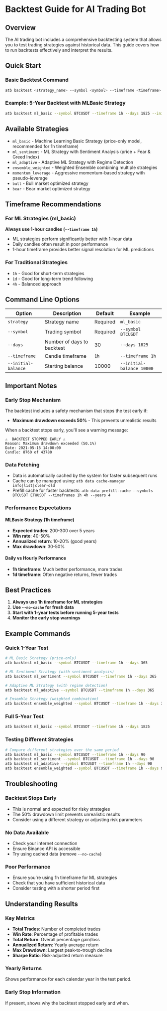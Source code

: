 # Backtest Guide for AI Trading Bot

## Overview

The AI trading bot includes a comprehensive backtesting system that allows you to test trading strategies against historical data. This guide covers how to run backtests effectively and interpret the results.

## Quick Start

### Basic Backtest Command

```bash
atb backtest <strategy_name> --symbol <symbol> --timeframe <timeframe> --days <number_of_days> --initial-balance <amount>
```

### Example: 5-Year Backtest with MLBasic Strategy

```bash
atb backtest ml_basic --symbol BTCUSDT --timeframe 1h --days 1825 --initial-balance 10000
```

## Available Strategies

- `ml_basic` - Machine Learning Basic Strategy (price-only model, recommended for 1h timeframe)
- `ml_sentiment` - ML Strategy with Sentiment Analysis (price + Fear & Greed Index)
- `ml_adaptive` - Adaptive ML Strategy with Regime Detection
- `ensemble_weighted` - Weighted Ensemble combining multiple strategies
- `momentum_leverage` - Aggressive momentum-based strategy with pseudo-leverage
- `bull` - Bull market optimized strategy
- `bear` - Bear market optimized strategy

## Timeframe Recommendations

### For ML Strategies (ml_basic)
**Always use 1-hour candles (`--timeframe 1h`)**

- ML strategies perform significantly better with 1-hour data
- Daily candles often result in poor performance
- 1-hour timeframe provides better signal resolution for ML predictions

### For Traditional Strategies
- `1h` - Good for short-term strategies
- `1d` - Good for long-term trend following
- `4h` - Balanced approach

## Command Line Options

| Option | Description | Default | Example |
|--------|-------------|---------|---------|
| `strategy` | Strategy name | Required | `ml_basic` |
| `--symbol` | Trading symbol | Required | `--symbol BTCUSDT` |
| `--days` | Number of days to backtest | 30 | `--days 1825` |
| `--timeframe` | Candle timeframe | `1h` | `--timeframe 1h` |
| `--initial-balance` | Starting balance | 10000 | `--initial-balance 10000` |

## Important Notes

### Early Stop Mechanism

The backtest includes a safety mechanism that stops the test early if:
- **Maximum drawdown exceeds 50%** - This prevents unrealistic results

When a backtest stops early, you'll see a warning message:
```
⚠️  BACKTEST STOPPED EARLY ⚠️
Reason: Maximum drawdown exceeded (50.1%)
Date: 2021-05-15 14:00:00
Candle: 8760 of 43780
```

### Data Fetching

- Data is automatically cached by the system for faster subsequent runs
- Cache can be managed using: `atb data cache-manager info|list|clear-old`
- Prefill cache for faster backtests: `atb data prefill-cache --symbols BTCUSDT ETHUSDT --timeframes 1h 4h --years 4`

### Performance Expectations

#### MLBasic Strategy (1h timeframe)
- **Expected trades**: 200-300 over 5 years
- **Win rate**: 40-50%
- **Annualized return**: 10-20% (good years)
- **Max drawdown**: 30-50%

#### Daily vs Hourly Performance
- **1h timeframe**: Much better performance, more trades
- **1d timeframe**: Often negative returns, fewer trades

## Best Practices

1. **Always use 1h timeframe for ML strategies**
2. **Use `--no-cache` for fresh data**
3. **Start with 1-year tests before running 5-year tests**
4. **Monitor the early stop warnings**

## Example Commands

### Quick 1-Year Test
```bash
# ML Basic Strategy (price-only)
atb backtest ml_basic --symbol BTCUSDT --timeframe 1h --days 365

# ML Sentiment Strategy (with sentiment analysis)
atb backtest ml_sentiment --symbol BTCUSDT --timeframe 1h --days 365

# Adaptive ML Strategy (with regime detection)
atb backtest ml_adaptive --symbol BTCUSDT --timeframe 1h --days 365

# Ensemble Strategy (weighted combination)
atb backtest ensemble_weighted --symbol BTCUSDT --timeframe 1h --days 365
```

### Full 5-Year Test
```bash
atb backtest ml_basic --symbol BTCUSDT --timeframe 1h --days 1825
```

### Testing Different Strategies
```bash
# Compare different strategies over the same period
atb backtest ml_basic --symbol BTCUSDT --timeframe 1h --days 90
atb backtest ml_sentiment --symbol BTCUSDT --timeframe 1h --days 90
atb backtest ml_adaptive --symbol BTCUSDT --timeframe 1h --days 90
atb backtest ensemble_weighted --symbol BTCUSDT --timeframe 1h --days 90
```

## Troubleshooting

### Backtest Stops Early
- This is normal and expected for risky strategies
- The 50% drawdown limit prevents unrealistic results
- Consider using a different strategy or adjusting risk parameters

### No Data Available
- Check your internet connection
- Ensure Binance API is accessible
- Try using cached data (remove `--no-cache`)

### Poor Performance
- Ensure you're using 1h timeframe for ML strategies
- Check that you have sufficient historical data
- Consider testing with a shorter period first

## Understanding Results

### Key Metrics
- **Total Trades**: Number of completed trades
- **Win Rate**: Percentage of profitable trades
- **Total Return**: Overall percentage gain/loss
- **Annualized Return**: Yearly average return
- **Max Drawdown**: Largest peak-to-trough decline
- **Sharpe Ratio**: Risk-adjusted return measure

### Yearly Returns
Shows performance for each calendar year in the test period.

### Early Stop Information
If present, shows why the backtest stopped early and when.
